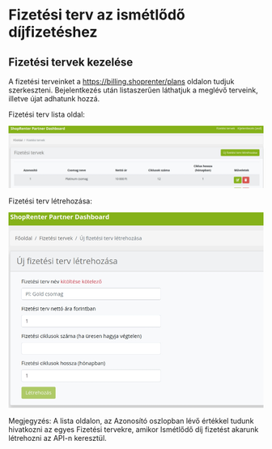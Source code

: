 # Fizetési terv az ismétlődő díjfizetéshez

## Fizetési tervek kezelése

A fizetési terveinket a https://billing.shoprenter/plans oldalon tudjuk szerkeszteni.
Bejelentkezés után listaszerűen láthatjuk a meglévő terveink, illetve újat adhatunk hozzá.

Fizetési terv lista oldal:

![Kép 1](../image/plan1.jpg)


Fizetési terv létrehozása:

![Kép 2](../image/plan2.jpg)

Megjegyzés: A lista oldalon, az Azonosító oszlopban lévő értékkel tudunk hivatkozni az egyes Fizetési tervekre,
amikor Ismétlődő díj fizetést akarunk létrehozni az API-n keresztül.